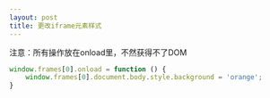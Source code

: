 ```yaml
---
layout: post
title: 更改iframe元素样式
---
```


注意：所有操作放在onload里，不然获得不了DOM
``` js
window.frames[0].onload = function () {
    window.frames[0].document.body.style.background = 'orange';
}
```
